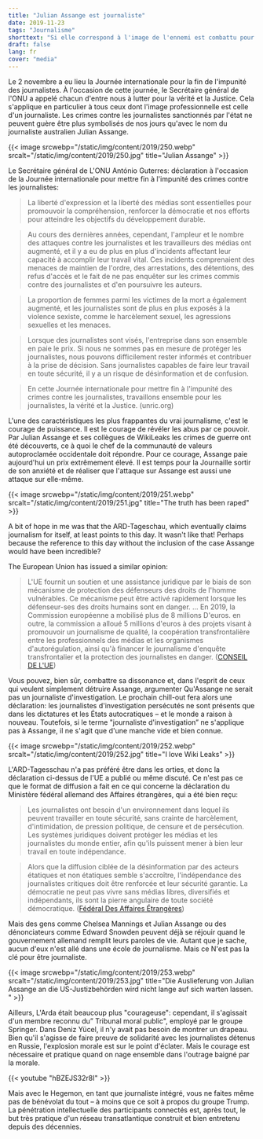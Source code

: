 ```yaml
---
title: "Julian Assange est journaliste"
date: 2019-11-23
tags: "Journalisme"
shorttext: "Si elle correspond à l'image de l'ennemi est combattu pour le journaliste, le journaliste attaque l'image du monde occidental d'être meilleur il est ennemi de la Politique et des médias."
draft: false
lang: fr
cover: "media"
---
```


Le 2 novembre a eu lieu la Journée internationale pour la fin de l'impunité des journalistes. À l'occasion de cette journée, le Secrétaire général de l'ONU a appelé chacun d'entre nous à lutter pour la vérité et la Justice. Cela s'applique en particulier à tous ceux dont l'image professionnelle est celle d'un journaliste. Les crimes contre les journalistes sanctionnés par l'état ne peuvent guère être plus symbolisés de nos jours qu'avec le nom du journaliste australien Julian Assange.

{{< image srcwebp="/static/img/content/2019/250.webp" srcalt="/static/img/content/2019/250.jpg" title="Julian Assange" >}}

Le Secrétaire général de L'ONU António Guterres: déclaration à l'occasion de la Journée internationale pour mettre fin à l'impunité des crimes contre les journalistes:

> La liberté d'expression et la liberté des médias sont essentielles pour promouvoir la compréhension, renforcer la démocratie et nos efforts pour atteindre les objectifs du développement durable.

> Au cours des dernières années, cependant, l'ampleur et le nombre des attaques contre les journalistes et les travailleurs des médias ont augmenté, et il y a eu de plus en plus d'incidents affectant leur capacité à accomplir leur travail vital. Ces incidents comprenaient des menaces de maintien de l'ordre, des arrestations, des détentions, des refus d'accès et le fait de ne pas enquêter sur les crimes commis contre des journalistes et d'en poursuivre les auteurs.

> La proportion de femmes parmi les victimes de la mort a également augmenté, et les journalistes sont de plus en plus exposés à la violence sexiste, comme le harcèlement sexuel, les agressions sexuelles et les menaces.

> Lorsque des journalistes sont visés, l'entreprise dans son ensemble en paie le prix. Si nous ne sommes pas en mesure de protéger les journalistes, nous pouvons difficilement rester informés et contribuer à la prise de décision. Sans journalistes capables de faire leur travail en toute sécurité, il y a un risque de désinformation et de confusion.

> En cette Journée internationale pour mettre fin à l'impunité des crimes contre les journalistes, travaillons ensemble pour les journalistes, la vérité et la Justice. (unric.org)

L'une des caractéristiques les plus frappantes du vrai journalisme, c'est le courage de puissance. Il est le courage de révéler les abus par ce pouvoir. Par Julian Assange et ses collègues de WikiLeaks les crimes de guerre ont été découverts, ce à quoi le chef de la communauté de valeurs autoproclamée occidentale doit répondre. Pour ce courage, Assange paie aujourd'hui un prix extrêmement élevé. Il est temps pour la Journaille sortir de son anxiété et de réaliser que l'attaque sur Assange est aussi une attaque sur elle-même.

{{< image srcwebp="/static/img/content/2019/251.webp" srcalt="/static/img/content/2019/251.jpg" title="The truth has been raped" >}}

A bit of hope in me was that the ARD-Tageschau, which eventually claims journalism for itself, at least points to this day. It wasn't like that! Perhaps because the reference to this day without the inclusion of the case Assange would have been incredible?

The European Union has issued a similar opinion:

> L'UE fournit un soutien et une assistance juridique par le biais de son mécanisme de protection des défenseurs des droits de l'homme vulnérables. Ce mécanisme peut être activé rapidement lorsque les défenseur-ses des droits humains sont en danger. ... En 2019, la Commission européenne a mobilisé plus de 8 millions D'euros.  en outre, la commission a alloué 5 millions d'euros à des projets visant à promouvoir un journalisme de qualité, la coopération transfrontalière entre les professionnels des médias et les organismes d'autorégulation, ainsi qu'à financer le journalisme d'enquête transfrontalier et la protection des journalistes en danger. ([CONSEIL DE L'UE](https://www.consilium.europa.eu/de/press/press-releases/2019/10/31/declaration-by-the-high-representative-on-behalf-of-the-eu-on-the-occasion-of-the-international-day-to-end-impunity-for-crimes-against-journalists-2nd-november-2019/ "Erklärung der Hohen Vertreterin im Namen der EU zum Internationalen Tag zur Beendigung der Straflosigkeit für Verbrechen gegen Journalisten – 2. November 20"))

Vous pouvez, bien sûr, combattre sa dissonance et, dans l'esprit de ceux qui veulent simplement détruire Assange, argumenter Qu'Assange ne serait pas un journaliste d'investigation. Le prochain chill-out fera alors une déclaration: les journalistes d'investigation persécutés ne sont présents que dans les dictatures et les États autocratiques – et le monde a raison à nouveau. Toutefois, si le terme "journaliste d'investigation” ne s'applique pas à Assange, il ne s'agit que d'une manche vide et bien connue.

{{< image srcwebp="/static/img/content/2019/252.webp" srcalt="/static/img/content/2019/252.jpg" title="I love Wiki Leaks" >}}

L'ARD-Tagesschau n'a pas préféré être dans les orties, et donc la déclaration ci-dessus de l'UE a publié ou même discuté. Ce n'est pas ce que le format de diffusion a fait en ce qui concerne la déclaration du Ministère fédéral allemand des Affaires étrangères, qui a été bien reçu:

> Les journalistes ont besoin d'un environnement dans lequel ils peuvent travailler en toute sécurité, sans crainte de harcèlement, d'intimidation, de pression politique, de censure et de persécution. Les systèmes juridiques doivent protéger les médias et les journalistes du monde entier, afin qu'ils puissent mener à bien leur travail en toute indépendance.

> Alors que la diffusion ciblée de la désinformation par des acteurs étatiques et non étatiques semble s'accroître, l'indépendance des journalistes critiques doit être renforcée et leur sécurité garantie. La démocratie ne peut pas vivre sans médias libres, diversifiés et indépendants, ils sont la pierre angulaire de toute société démocratique. ([Fédéral Des Affaires Étrangères](https://www.auswaertiges-amt.de/de/newsroom/tag-straflosigkeit-verbrechen-journalisten/2262502 "Menschenrechtsbeauftragte Kofler zum Internationalen Tag gegen Straflosigkeit für Verbrechen an Journalisten"))

Mais des gens comme Chelsea Mannings et Julian Assange ou des dénonciateurs comme Edward Snowden peuvent déjà se réjouir quand le gouvernement allemand remplit leurs paroles de vie. Autant que je sache, aucun d'eux n'est allé dans une école de journalisme. Mais ce N'est pas la clé pour être journaliste.

{{< image srcwebp="/static/img/content/2019/253.webp" srcalt="/static/img/content/2019/253.jpg" title="Die Auslieferung von Julian Assange an die US-Justizbehörden wird nicht lange auf sich warten lassen. " >}}

Ailleurs, L'Arda était beaucoup plus "courageuse": cependant, il s'agissait d'un membre reconnu du” Tribunal moral public", employé par le groupe Springer. Dans Deniz Yücel, il n'y avait pas besoin de montrer un drapeau. Bien qu'il s'agisse de faire preuve de solidarité avec les journalistes détenus en Russie, l'explosion morale est sur le point d'éclater. Mais le courage est nécessaire et pratique quand on nage ensemble dans l'outrage baigné par la morale.

{{< youtube "hBZEJS32r8I" >}}

Mais avec le Hegemon, en tant que journaliste intégré, vous ne faites même pas de bénévolat du tout – à moins que ce soit à propos du groupe Trump. La pénétration intellectuelle des participants connectés est, après tout, le but très pratique d'un réseau transatlantique construit et bien entretenu depuis des décennies.
